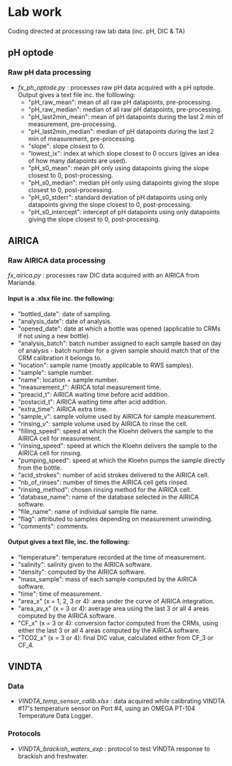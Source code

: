 # Lab work
Coding directed at processing raw lab data (inc. pH, DIC &amp; TA)

## pH optode
### Raw pH data processing
* _fx_ph_optode.py_ : processes raw pH data acquired with a pH optode.
Output gives a text file inc. the folllowing:
   * "pH_raw_mean": mean of all raw pH datapoints, pre-processing.
   * "pH_raw_median": median of all raw pH datapoints, pre-processing.
   * "pH_last2min_mean": mean of pH datapoints during the last 2 min of measurement, pre-processing.
   * "pH_last2min_median": median of pH datapoints during the last 2 min of measurement, pre-processing.
   * "slope": slope closest to 0.
   * "lowest_ix": index at which slope closest to 0 occurs (gives an idea of how many datapoints are used).
   * "pH_s0_mean": mean pH only using datapoints giving the slope closest to 0, post-processing.
   * "pH_s0_median": median pH only using datapoints giving the slope closest to 0, post-processing.
   * "pH_s0_stderr": standard deviation of pH datapoints using only datapoints giving the slope closest to 0, post-processing.
   * "pH_s0_intercept": intercept of pH datapoints using only datapoints giving the slope closest to 0, post-processing.

## AIRICA
### Raw AIRICA data processing
_fx_airica.py_ : processes raw DIC data acquired with an AIRICA from Marianda.
#### Input is a .xlsx file inc. the following:
   * "bottled_date": date of sampling.
   * "analysis_date": date of analysis.
   * "opened_date": date at which a bottle was opened (applicable to CRMs if not using a new bottle).
   * "analysis_batch": batch number assigned to each sample based on day of analysis - batch number for a given sample should match that of the CRM calibration it belongs to.
   * "location": sample name (mostly applicable to RWS samples).
   * "sample": sample number.
   * "name": location + sample number.
   * "measurement_t": AIRICA total measurement time.
   * "preacid_t": AIRICA waiting time before acid addition.
   * "postacid_t": AIRICA waiting time after acid addition.
   * "extra_time": AIRICA extra time.
   * "sample_v": sample volume used by AIRICA for sample measurement.
   * "rinsing_v": sample volume used by AIRICA to rinse the cell.
   * "filling_speed": speed at which the Kloehn delivers the sample to the AIRICA cell for measurement.
   * "rinsing_speed": speed at which the Kloehn delivers the sample to the AIRICA cell for rinsing.
   * "pumping_speed": speed at which the Kloehn pumps the sample directly from the bottle.
   * "acid_strokes": number of acid strokes delivered to the AIRICA cell.
   * "nb_of_rinses": number of times the AIRICA cell gets rinsed.
   * "rinsing_method": chosen rinsing method for the AIRICA cell.
   * "database_name": name of the database selected in the AIRICA software.
   * "file_name": name of individual sample file name.
   * "flag": attributed to samples depending on measurement unwinding.
   * "comments": comments.
   
#### Output gives a text file, inc. the following:

   * "temperature": temperature recorded at the time of measurement.
   * "salinity": salinity given to the AIRICA software.
   * "density": computed by the AIRICA software.
   * "mass_sample": mass of each sample computed by the AIRICA software.
   * "time": time of measurement.
   * "area_x" (x = 1, 2, 3 or 4): area under the curve of AIRICA integration.
   * "area_av_x" (x = 3 or 4): average area using the last 3 or all 4 areas computed by the AIRICA software.
   * "CF_x" (x = 3 or 4): conversion factor computed from the CRMs, using either the last 3 or all 4 areas computed by the AIRICA software.
   * "TCO2_x" (x = 3 or 4): final DIC value, calculated either from CF_3 or CF_4.

## VINDTA

### Data
* _VINDTA_temp_sensor_calib.xlsx_ : data acquired while calibrating VINDTA #17's temperature sensor on Port #4, using an OMEGA PT-104 Temperature Data Logger.

### Protocols
* _VINDTA_brackish_waters_exp_ : protocol to test VINDTA response to brackish and freshwater.
